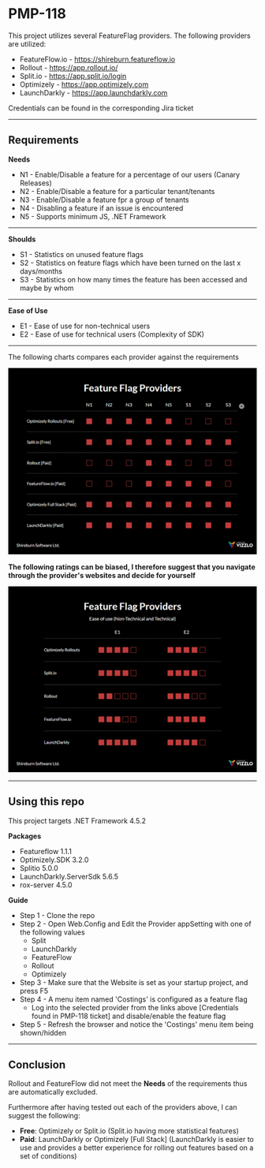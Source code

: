 # PMP-118

This project utilizes several FeatureFlag providers. The following providers are utilized:

* FeatureFlow.io - https://shireburn.featureflow.io
* Rollout - https://app.rollout.io/
* Split.io - https://app.split.io/login
* Optimizely - https://app.optimizely.com
* LaunchDarkly - https://app.launchdarkly.com

Credentials can be found in the corresponding Jira ticket

- - - -

## Requirements

**Needs**
* N1 - Enable/Disable a feature for a percentage of our users (Canary Releases)
* N2 - Enable/Disable a feature for a particular tenant/tenants
* N3 - Enable/Disable a feature fpr a group of tenants
* N4 - Disabling a feature if an issue is encountered
* N5 - Supports minimum JS, .NET Framework
- - - -
**Shoulds**
* S1 - Statistics on unused feature flags
* S2 - Statistics on feature flags which have been turned on the last x days/months
* S3 - Statistics on how many times the feature has been accessed and maybe by whom
- - - -
**Ease of Use**
* E1 - Ease of use for non-technical users
* E2 - Ease of use for technical users (Complexity of SDK)

- - - -

The following charts compares each provider against the requirements

![picture alt](https://github.com/TheReaLee/PMP-118/blob/master/PMP-118.png "Feature Flag Providers")

**The following ratings can be biased, I therefore suggest that you navigate through the provider's websites and decide for yourself**

![picture alt](https://github.com/TheReaLee/PMP-118/blob/master/PMP-118-EaseOfUse.png "Feature Flag Providers - Ease of Use")

- - - -

## Using this repo

This project targets .NET Framework 4.5.2

**Packages**
- Featureflow 1.1.1
- Optimizely.SDK 3.2.0
- Splitio 5.0.0
- LaunchDarkly.ServerSdk 5.6.5
- rox-server 4.5.0

**Guide**
* Step 1 - Clone the repo
* Step 2 - Open Web.Config and Edit the Provider appSetting with one of the following values
  * Split
  * LaunchDarkly
  * FeatureFlow
  * Rollout
  * Optimizely
* Step 3 - Make sure that the Website is set as your startup project, and press F5
* Step 4 - A menu item named 'Costings' is configured as a feature flag
  * Log into the selected provider from the links above [Credentials found in PMP-118 ticket] and disable/enable the feature flag
* Step 5 - Refresh the browser and notice the 'Costings' menu item being shown/hidden

- - - -

## Conclusion

Rollout and FeatureFlow did not meet the **Needs** of the requirements thus are automatically excluded.

Furthermore after having tested out each of the providers above, I can suggest the following:
* **Free**: Optimizely or Split.io (Split.io having more statistical features)
* **Paid**: LaunchDarkly or Optimizely [Full Stack] (LaunchDarkly is easier to use and provides a better experience for rolling out features based on a set of conditions)
